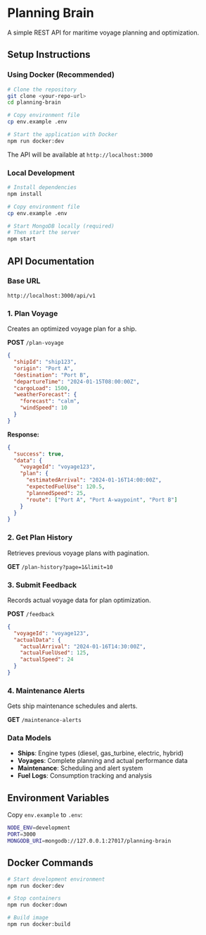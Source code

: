 #  Planning Brain

A simple REST API for maritime voyage planning and optimization.

##  Setup Instructions

### Using Docker (Recommended)
```bash
# Clone the repository
git clone <your-repo-url>
cd planning-brain

# Copy environment file
cp env.example .env

# Start the application with Docker
npm run docker:dev
```

The API will be available at `http://localhost:3000`

### Local Development
```bash
# Install dependencies
npm install

# Copy environment file
cp env.example .env

# Start MongoDB locally (required)
# Then start the server
npm start
```

##  API Documentation

### Base URL
```
http://localhost:3000/api/v1
```

### 1. Plan Voyage
Creates an optimized voyage plan for a ship.

**POST** `/plan-voyage`

```json
{
  "shipId": "ship123",
  "origin": "Port A", 
  "destination": "Port B",
  "departureTime": "2024-01-15T08:00:00Z",
  "cargoLoad": 1500,
  "weatherForecast": {
    "forecast": "calm",
    "windSpeed": 10
  }
}
```

**Response:**
```json
{
  "success": true,
  "data": {
    "voyageId": "voyage123",
    "plan": {
      "estimatedArrival": "2024-01-16T14:00:00Z",
      "expectedFuelUse": 120.5,
      "plannedSpeed": 25,
      "route": ["Port A", "Port A-waypoint", "Port B"]
    }
  }
}
```

### 2. Get Plan History
Retrieves previous voyage plans with pagination.

**GET** `/plan-history?page=1&limit=10`

### 3. Submit Feedback
Records actual voyage data for plan optimization.

**POST** `/feedback`
```json
{
  "voyageId": "voyage123",
  "actualData": {
    "actualArrival": "2024-01-16T14:30:00Z",
    "actualFuelUsed": 125,
    "actualSpeed": 24
  }
}
```

### 4. Maintenance Alerts
Gets ship maintenance schedules and alerts.

**GET** `/maintenance-alerts`



### **Data Models**
- **Ships**: Engine types (diesel, gas_turbine, electric, hybrid)
- **Voyages**: Complete planning and actual performance data
- **Maintenance**: Scheduling and alert system
- **Fuel Logs**: Consumption tracking and analysis

##  Environment Variables

Copy `env.example` to `.env`:

```bash
NODE_ENV=development
PORT=3000
MONGODB_URI=mongodb://127.0.0.1:27017/planning-brain
```

## Docker Commands

```bash
# Start development environment
npm run docker:dev

# Stop containers  
npm run docker:down

# Build image
npm run docker:build
```
